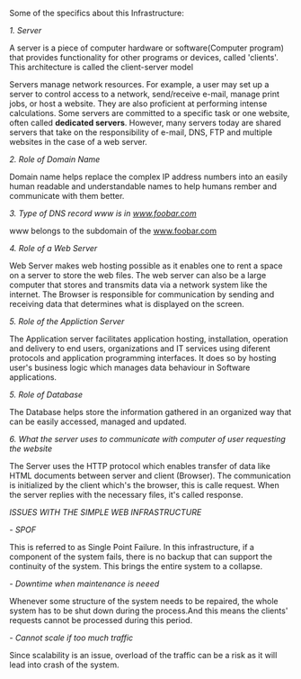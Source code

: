 Some of the specifics about this Infrastructure:

*1. Server*

A server is a piece of computer hardware or software(Computer program) that provides functionality for other programs or devices, called 'clients'.
This architecture is called the client-server model

Servers manage network resources. For example, a user may set up a server to control access to a network, send/receive e-mail, manage print jobs, or host a website.
They are also proficient at performing intense calculations.
Some servers are committed to a specific task or one website, often called **dedicated servers**. However, many servers today are shared servers that take on the responsibility of e-mail, DNS, FTP and multiple websites in the case of a web server.


*2. Role of Domain Name*

Domain name helps replace the complex IP address numbers into an easily human readable and understandable names to help humans rember and communicate with them better.

*3. Type of DNS record www is in www.foobar.com*

www belongs to the subdomain of the www.foobar.com


*4. Role of a Web Server*


Web Server makes web hosting possible as it enables one to rent a space on a server to store the web files. The web server can also be a large computer that stores and transmits data via a network system like the internet. The Browser is responsible for communication by sending and receiving data that determines what is displayed on the screen.


*5. Role of the Appliction Server*

The Application server facilitates application hosting, installation, operation and delivery to end users, organizations and IT services using diferent protocols and application programming interfaces. It does so by hosting user's business logic which manages data behaviour in Software applications.


*5. Role of Database*


The Database helps store the information gathered in an organized way that can be easily accessed, managed and updated.


*6. What the server uses to communicate with computer of user requesting the website*


The Server uses the HTTP protocol which enables transfer of data like HTML documents between server and client (Browser).
The communication is initialized by the client which's the browser, this is calle request. When the server replies with the necessary files, it's called response.


*ISSUES WITH THE SIMPLE WEB INFRASTRUCTURE*


*- SPOF*

This is referred to as Single Point Failure.
In this infrastructure, if a component of the system fails, there is no backup that can support the continuity of the system. This brings the entire system to a collapse.

*- Downtime when maintenance is neeed*

Whenever some structure of the system needs to be repaired, the whole system has to be shut down during the process.And this means the clients' requests cannot be processed during this period.


*- Cannot scale if too much traffic*

Since scalability is an issue, overload of the traffic can be a risk as it will lead into crash of the system.
